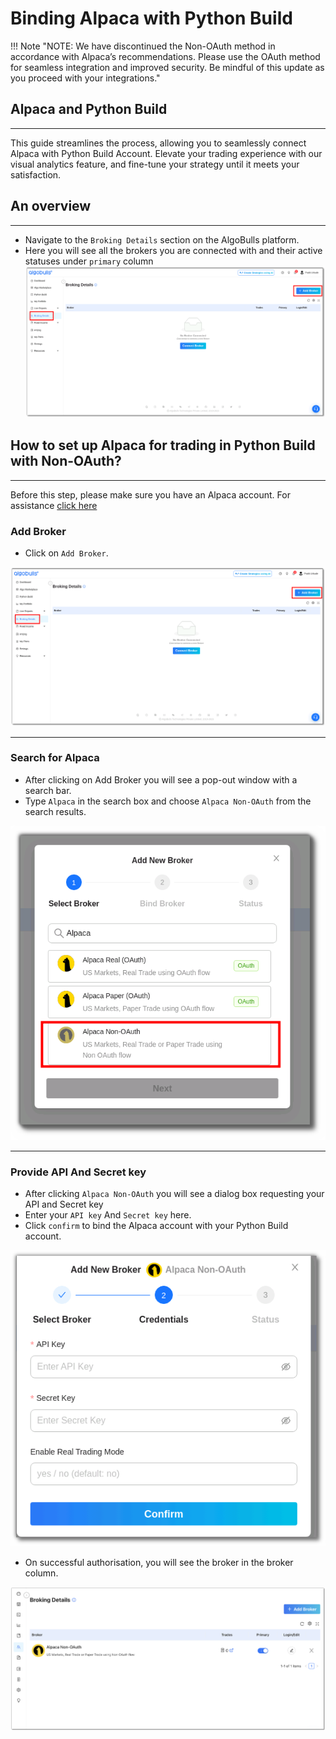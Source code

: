 # Binding Alpaca with Python Build

!!! Note "NOTE: We have discontinued the Non-OAuth method in accordance with Alpaca’s recommendations. Please use the OAuth method for seamless integration and improved security. Be mindful of this update as you proceed with your integrations."


## Alpaca and Python Build

---

This guide streamlines the process, allowing you to seamlessly connect Alpaca with Python Build Account. Elevate your trading experience with our visual analytics feature, and fine-tune your strategy until it meets your satisfaction.

## An overview

---

- Navigate to the `Broking Details` section on the AlgoBulls platform.
- Here you will see all the brokers you are connected with and their active statuses under `primary` column
  [![pythonbuild](../python_build/imgs_v2/pyBuild_broking_details.png "Click to Enlarge or Ctrl+Click to open in a new Tab")](../python_build/imgs_v2/pyBuild_broking_details.png)

## How to set up Alpaca for trading in Python Build with Non-OAuth?
---
Before this step, please make sure you have an Alpaca account. For assistance [click here](./broker_alpaca_guide.md)

### Add Broker

- Click on `Add Broker`.

[![main page](../python_build/imgs_v2/pyBuild_broking_details.png "Click to Enlarge or Ctrl+Click to open in a new Tab")](../python_build/imgs_v2/pyBuild_broking_details.png)

---

### Search for Alpaca

- After clicking on Add Broker you will see a pop-out window with a search bar.
- Type `Alpaca` in the search box and choose `Alpaca Non-OAuth` from the search results.

[![img.png](../python_build/imgs_v2/Python_build_broking_details_non_oauth_1.png "Click to Enlarge or Ctrl+Click to open in a new Tab")](../python_build/imgs_v2/Python_build_broking_details_non_oauth_1.png)

---

### Provide API And Secret key

- After clicking `Alpaca Non-OAuth` you will see a dialog box requesting your API and Secret key
- Enter your `API key` And `Secret key` here.
- Click `confirm` to bind the Alpaca account with your Python Build account.

[![img.png](../python_build/imgs_v2/python_build_non_auth_pop.png "Click to Enlarge or Ctrl+Click to open in a new Tab")](../python_build/imgs_v2/python_build_non_auth_pop.png)

- On successful authorisation, you will see the broker in the broker column.

[![img.png](../python_build/imgs_v2/python_build_non_oauth_succesful.png "Click to Enlarge or Ctrl+Click to open in a new Tab")](../python_build/imgs_v2/python_build_non_oauth_succesful.png)
